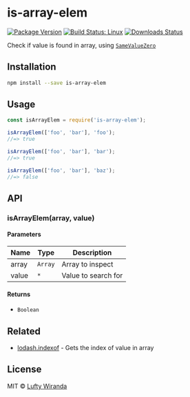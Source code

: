 # is-array-elem

[![Package Version](https://img.shields.io/npm/v/is-array-elem.svg)](https://www.npmjs.com/package/is-array-elem)
[![Build Status: Linux](https://img.shields.io/travis/luftywiranda13/is-array-elem/master.svg)](https://travis-ci.org/luftywiranda13/is-array-elem)
[![Downloads Status](https://img.shields.io/npm/dm/is-array-elem.svg)](https://npm-stat.com/charts.html?package=is-array-elem&from=2016-04-01)

Check if value is found in array, using [`SameValueZero`](http://ecma-international.org/ecma-262/7.0/#sec-samevaluezero)

## Installation

```sh
npm install --save is-array-elem
```

## Usage

```js
const isArrayElem = require('is-array-elem');

isArrayElem(['foo', 'bar'], 'foo');
//=> true

isArrayElem(['foo', 'bar'], 'bar');
//=> true

isArrayElem(['foo', 'bar'], 'baz');
//=> false
```

## API

### isArrayElem(array, value)

#### Parameters

| Name | Type | Description |
| ---- | ---- | ----------- |
| array | `Array`  | Array to inspect |
| value | `*` | Value to search for |

#### Returns

- `Boolean`

## Related

- [lodash.indexof](https://www.npmjs.com/package/lodash.indexof) - Gets the index of value in array

## License

MIT &copy; [Lufty Wiranda](https://www.instagram.com/luftywiranda13)
